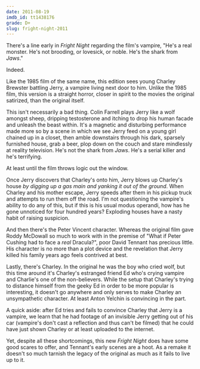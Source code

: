 ```yaml
---
date: 2011-08-19
imdb_id: tt1438176
grade: D+
slug: fright-night-2011
---
```


There's a line early in _Fright Night_ regarding the film's vampire, "He's a real monster. He's not brooding, or lovesick, or noble. He's the shark from <span data-imdb-id="tt0073195">_Jaws_</span>."

Indeed.

Like <span data-imdb-id="tt0089175">the 1985 film of the same name</span>, this edition sees young Charley Brewster battling Jerry, a vampire living next door to him. Unlike the 1985 film, this version is a straight horror, closer in spirit to the movies the original satirized, than the original itself.

This isn't necessarily a bad thing. Colin Farrell plays Jerry like a wolf amongst sheep, dripping testosterone and itching to drop his human facade and unleash the beast within. It's a magnetic and disturbing performance made more so by a scene in which we see Jerry feed on a young girl chained up in a closet, then amble downstairs through his dark, sparsely furnished house, grab a beer, plop down on the couch and stare mindlessly at reality television. He's not the shark from _Jaws_. He's a serial killer and he's terrifying.

At least until the film throws logic out the window.

Once Jerry discovers that Charley's onto him, Jerry blows up Charley's house _by digging up a gas main and yanking it out of the ground_. When Charley and his mother escape, Jerry speeds after them in his pickup truck and attempts to run them off the road. I'm not questioning the vampire's ability to do any of this, but if this is his usual modus operandi, how has he gone unnoticed for four hundred years? Exploding houses have a nasty habit of raising suspicion.

And then there's the Peter Vincent character. Whereas the original film gave Roddy McDowall so much to work with in the premise of "What if Peter Cushing had to face a _real_ Dracula?", poor David Tennant has precious little. His character is no more than a plot device and the revelation that Jerry killed his family years ago feels contrived at best.

Lastly, there's Charley. In the original he was the boy who cried wolf, but this time around it's Charley's estranged friend Ed who's crying vampire and Charlie's one of the non-believers. While the setup that Charley's trying to distance himself from the geeky Ed in order to be more popular is interesting, it doesn't go anywhere and only serves to make Charley an unsympathetic character. At least Anton Yelchin is convincing in the part.

A quick aside: after Ed tries and fails to convince Charley that Jerry is a vampire, we learn that he had footage of an invisible Jerry getting out of his car (vampire's don't cast a reflection and thus can't be filmed) that he could have just shown Charley or at least uploaded to the internet.

Yet, despite all these shortcomings, this new _Fright Night_ does have some good scares to offer, and Tennant's early scenes are a hoot. As a remake it doesn't so much tarnish the legacy of the original as much as it fails to live up to it.
